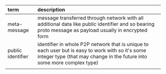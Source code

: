 | term              | description                                                  |
| :---------------- | :----------------------------------------------------------- |
| meta-message      | message transferred through network with all additional data like public identifier and so bearing proto message as payload usually in encrypted form |
| public identifier | identifier in whole P2P network that is unique to each user but is easy to work with so it's some integer type (that may change in the future into some more complex type) |
|                   |                                                              |

